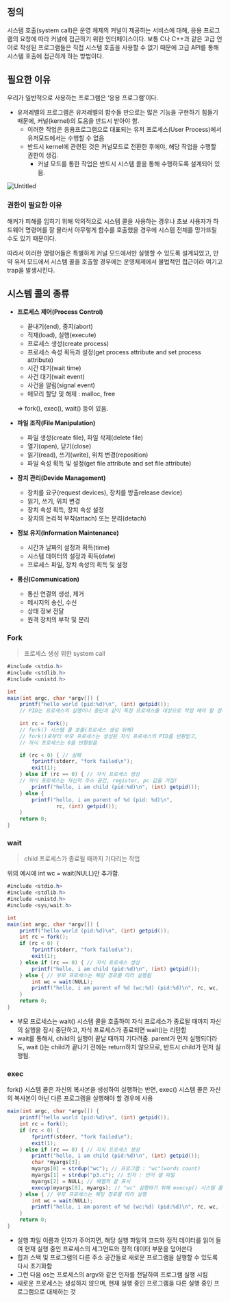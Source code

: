 ## 정의

시스템 호출(system call)은 운영 체제의 커널이 제공하는 서비스에 대해, 응용 프로그램의 요청에 따라 커널에 접근하기 위한 인터페이스이다. 보통 C나 C++과 같은 고급 언어로 작성된 프로그램들은 직접 시스템 호출을 사용할 수 없기 때문에 고급 API를 통해 시스템 호출에 접근하게 하는 방법이다.

## 필요한 이유

우리가 일반적으로 사용하는 프로그램은 ‘응용 프로그램’이다.

- 유저레벨의 프로그램은 유저레벨의 함수들 만으로는 많은 기능을 구현하기 힘들기 때문에, 커널(kernel)의 도움을 반드시 받아야 함.
    - 이러한 작업은 응용프로그램으로 대표되는 유저 프로세스(User Process)에서 유저모드에서는 수행할 수 없음
    - 반드시 kernel에 관련된 것은 커널모드로 전환한 후에야, 해당 작업을 수행할 권한이 생김.
        - 커널 모드를 통한 작업은 반드시 시스템 콜을 통해 수행하도록 설계되어 있음.

![Untitled](https://s3-us-west-2.amazonaws.com/secure.notion-static.com/71532f8b-09fd-48ba-af21-15e595c92a8e/Untitled.png)

### 권한이 필요한 이유

해커가 피해를 입히기 위해 악의적으로 시스템 콜을 사용하는 경우나 초보 사용자가 하드웨어 명령어를 잘 몰라서 아무렇게 함수를 호출했을 경우에 시스템 전체를 망가뜨릴 수도 있기 때문이다.

따라서 이러한 명령어들은 특별하게 커널 모드에서만 실행할 수 있도록 설계되었고, 만약 유저 모드에서 시스템 콜을 호출할 경우에는 운영체제에서 불법적인 접근이라 여기고 trap을 발생시킨다.

## 시스템 콜의 종류

- **프로세스 제어(Process Control)**
    - 끝내기(end), 중지(abort)
    - 적재(load), 실행(execute)
    - 프로세스 생성(create process)
    - 프로세스 속성 획득과 설정(get process attribute and set process attribute)
    - 시간 대기(wait time)
    - 사건 대기(wait event)
    - 사건을 알림(signal event)
    - 메모리 할당 및 해제 : malloc, free

  ⇒ fork(), exec(), wait() 등이 있음.

- **파일 조작(File Manipulation)**
    - 파일 생성(create file), 파일 삭제(delete file)
    - 열기(open), 닫기(close)
    - 읽기(read), 쓰기(write), 위치 변경(reposition)
    - 파일 속성 획득 및 설정(get file attribute and set file attribute)
- **장치 관리(Devide Management)**
    - 장치를 요구(request devices), 장치를 방출release device)
    - 읽기, 쓰기, 위치 변경
    - 장치 속성 획득, 장치 속성 설정
    - 장치의 논리적 부착(attach) 또는 분리(detach)
- **정보 유지(Information Maintenance)**
    - 시간과 날짜의 설정과 획득(time)
    - 시스템 데이터의 설정과 획득(date)
    - 프로세스 파일, 장치 속성의 획득 및 설정
- **통신(Communication)**
    - 통신 연결의 생성, 제거
    - 메시지의 송신, 수신
    - 상태 정보 전달
    - 원격 장치의 부착 및 분리

### **Fork**

> 프로세스 생성 위한 system call
>

```java
#include <stdio.h>
#include <stdlib.h>
#include <unistd.h>

int
main(int argc, char *argv[]) {
    printf("hello world (pid:%d)\n", (int) getpid());
    // PID는 프로세스의 실행이나 중단과 같이 특정 프로세스를 대상으로 작업 해야 할 경우, 프로세스를 지칭하기 위해 사용
 
    int rc = fork();
    // fork() 시스템 콜 호출(프로세스 생성 위해)
    // fork()로부터 부모 프로세스는 생성된 자식 프로세스의 PID를 반환받고, 
    // 자식 프로세스는 0을 반환받음

    if (rc < 0) { // 실패
        fprintf(stderr, "fork failed\n");
        exit(1);
    } else if (rc == 0) { // 자식 프로세스 생성
    // 자식 프로세스는 자신의 주소 공간, register, pc 값을 가짐!
        printf("hello, i am child (pid:%d)\n", (int) getpid());
    } else {
        printf("hello, i am parent of %d (pid: %d)\n",
                rc, (int) getpid());
    }
    return 0;
}
```

### **wait**

> child 프로세스가 종료될 때까지 기다리는 작업
>

위의 예시에 int wc = wait(NULL)만 추가함.

```java
#include <stdio.h>
#include <stdlib.h>
#include <unistd.h>
#include <sys/wait.h>

int
main(int argc, char *argv[]) {
    printf("hello world (pid:%d)\n", (int) getpid());
    int rc = fork();
    if (rc < 0) {
        fprintf(stderr, "fork failed\n");
        exit(1);
    } else if (rc == 0) { // 자식 프로세스 생성
        printf("hello, i am child (pid:%d)\n", (int) getpid());
    } else { // 부모 프로세스는 해당 경로를 따라 실행됨
        int wc = wait(NULL);
        printf("hello, i am parent of %d (wc:%d) (pid:%d)\n", rc, wc, (int)getpid());
    }
    return 0;
}
```

- 부모 프로세스는 wait() 시스템 콜을 호출하여 자식 프로세스가 종료될 때까지 자신의 실행을 잠시 중단하고, 자식 프로세스가 종료되면 wait()는 리턴함
- wait를 통해서, child의 실행이 끝날 때까지 기다려줌. parent가 먼저 실행되더라도, wait ()는 child가 끝나기 전에는 return하지 않으므로, 반드시 child가 먼저 실행됨.

### **exec**

fork() 시스템 콜은 자신의 복사본을 생성하여 실행하는 반면, exec() 시스템 콜은 자신의 복사본이 아닌 다른 프로그램을 실행해야 할 경우에 사용

```java
main(int argc, char *argv[]) {
    printf("hello world (pid:%d)\n", (int) getpid());
    int rc = fork();
    if (rc < 0) {
        fprintf(stderr, "fork failed\n");
        exit(1);
    } else if (rc == 0) { // 자식 프로세스 생성
        printf("hello, i am child (pid:%d)\n", (int) getpid());
        char *myargs[3];
        myargs[0] = strdup("wc"); // 프로그램 : "wc"(words count)
        myargs[1] = strdup("p3.c"); // 인자 : 단어 셀 파일
        myargs[2] = NULL; // 배열의 끝 표시
        execvp(myargs[0], myargs); // "wc" 실행하기 위해 execvp() 시스템 콜 호출
    } else { // 부모 프로세스는 해당 경로를 따라 실행
        int wc = wait(NULL);
        printf("hello, i am parent of %d (wc:%d) (pid:%d)\n", rc, wc, (int)getpid());
    }
    return 0;
}
```

- 실행 파일 이름과 인자가 주어지면, 해당 실행 파일의 코드와 정적 데이터를 읽어 들여 현재 실행 중인 프로세스의 세그먼트와 정적 데이터 부분을 덮어쓴다
- 힙과 스택 및 프로그램의 다른 주소 공간들로 새로운 프로그램을 실행할 수 있도록 다시 초기화함
- 그런 다음 os는 프로세스의 argv와 같은 인자를 전달하여 프로그램 실행 시킴
- 새로운 프로세스는 생성하지 않으며, 현재 실행 중인 프로그램을 다른 실행 중인 프로그램으로 대체하는 것
